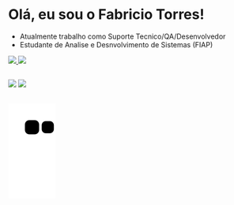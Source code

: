 # Olá, eu sou o Fabricio Torres!

- Atualmente trabalho como Suporte Tecnico/QA/Desenvolvedor
- Estudante de Analise e Desnvolvimento de Sistemas (FIAP)

<div>
  <a href="https://github.com/Fabs0602">
  <img height="150em" src="https://github-readme-stats.vercel.app/api?username=Fabs0602&show_icons=true&theme=dark&include_all_commits=true&count_private=true"/>
  <img height="150" src="https://github-readme-stats.vercel.app/api/top-langs/?username=Fabs0602&layout=compact&langs_count=168&theme=dark"/>
 </div>
   
  ##
  
  <div>
  <a href = "fabriciotorres287@gmail.com.br"><img src="https://img.shields.io/badge/-Gmail-%23333?style=for-the-badge&logo=gmail&logoColor=white" target="_blank"></a>
  <a href="https://br.linkedin.com/in/fabricio-torres-a96374173" target="_blank"><img src="https://img.shields.io/badge/-LinkedIn-%230077B5?style=for-the-badge&logo=linkedin&logoColor=white" target="_blank"></a>
  </div>
  
  ##
  
  ![snake svg](https://github.com/Fabs0602/Fabs0602/blob/output/github-contribution-grid-snake.svg)
